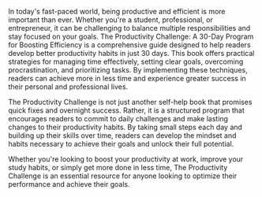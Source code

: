 In today's fast-paced world, being productive and efficient is more important than ever. Whether you're a student, professional, or entrepreneur, it can be challenging to balance multiple responsibilities and stay focused on your goals. The Productivity Challenge: A 30-Day Program for Boosting Efficiency is a comprehensive guide designed to help readers develop better productivity habits in just 30 days. This book offers practical strategies for managing time effectively, setting clear goals, overcoming procrastination, and prioritizing tasks. By implementing these techniques, readers can achieve more in less time and experience greater success in their personal and professional lives.

The Productivity Challenge is not just another self-help book that promises quick fixes and overnight success. Rather, it is a structured program that encourages readers to commit to daily challenges and make lasting changes to their productivity habits. By taking small steps each day and building up their skills over time, readers can develop the mindset and habits necessary to achieve their goals and unlock their full potential.

Whether you're looking to boost your productivity at work, improve your study habits, or simply get more done in less time, The Productivity Challenge is an essential resource for anyone looking to optimize their performance and achieve their goals.
